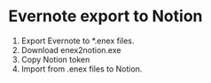 # Evernote export to Notion
1. Export Evernote to *.enex files.
2. Download enex2notion.exe 
3. Copy Notion token
4. Import from .enex files to Notion.
